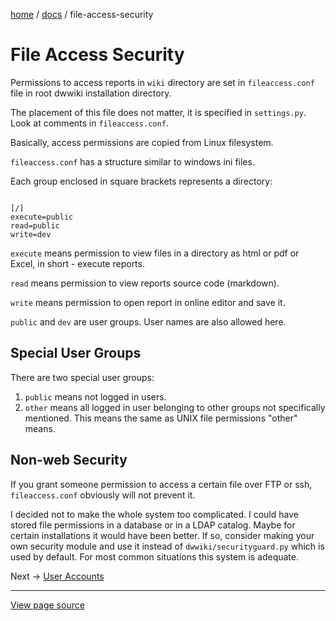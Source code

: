[home](../) /
[docs](./) /
file-access-security

File Access Security
====================

Permissions to access reports in `wiki` directory are set in
`fileaccess.conf` file in root dwwiki installation directory.

The placement of this file does not matter, it is specified
in `settings.py`. Look at comments in `fileaccess.conf`.

Basically, access permissions are copied from Linux filesystem.

`fileaccess.conf` has a structure similar to windows ini files.

Each group enclosed in square brackets represents a directory:

<div class="colored-code">
<code>
[/]
execute=public
read=public
write=dev
</code>
</div>

`execute` means permission to view files in a directory as html or
pdf or Excel, in short - execute reports.

`read` means permission to view reports source code (markdown).

`write` means permission to open report in online editor and save it.

`public` and `dev` are user groups. User names are also allowed here.

## Special User Groups ##

There are two special user groups:

1. `public` means not logged in users.
2. `other` means all logged in user belonging to other groups not specifically mentioned.
   This means the same as UNIX file permissions "other" means.


## Non-web Security ##

If you grant someone permission to access a certain file over FTP or ssh,
`fileaccess.conf` obviously will not prevent it.

I decided not to make the whole system too complicated. I could have stored
file permissions in a database or in a LDAP catalog. Maybe for certain
installations it would have been better. If so, consider making your own
security module and use it instead of `dwwiki/securityguard.py` which
is used by default. For most common situations this system is adequate.

Next -> [User Accounts](user-accounts)

----------------------------------------------------------------------

[View page source](file-access-security.markdown)

        
        